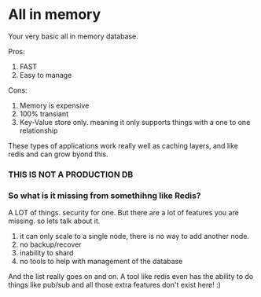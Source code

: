 # All in memory

Your very basic all in memory database.

Pros:
1) FAST
1) Easy to manage

Cons:
1) Memory is expensive
1) 100% transiant
1) Key-Value store only. meaning it only supports things with a one to one relationship


These types of applications work really well as caching layers, and like redis and can grow byond this.

### THIS IS NOT A PRODUCTION DB

### So what is it missing from somethihng like Redis?
A LOT of things. security for one. But there are a lot of features you are missing. so lets talk about it.

1) it can only scale to a single node, there is no way to add another node.
1) no backup/recover
1) inability to shard
1) no tools to help with management of the database

And the list really goes on and on. A tool like redis even has the ability to do things like pub/sub and all those extra features don't exist here! :)